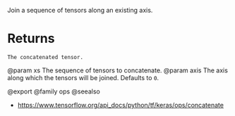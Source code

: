 Join a sequence of tensors along an existing axis.

# Returns
    The concatenated tensor.

@param xs The sequence of tensors to concatenate.
@param axis The axis along which the tensors will be joined. Defaults to `0`.

@export
@family ops
@seealso
+ <https://www.tensorflow.org/api_docs/python/tf/keras/ops/concatenate>
